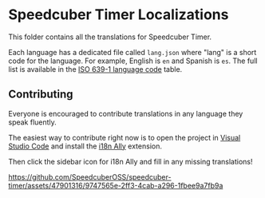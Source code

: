 <!--
 Copyright (c) 2023 Joseph Hale <me@jhale.dev>
 
 This Source Code Form is subject to the terms of the Mozilla Public
 License, v. 2.0. If a copy of the MPL was not distributed with this
 file, You can obtain one at http://mozilla.org/MPL/2.0/.
-->

# Speedcuber Timer Localizations

This folder contains all the translations for Speedcuber Timer.

Each language has a dedicated file called `lang.json` where "lang" is
a short code for the language. For example, English is `en` and Spanish
is `es`. The full list is available in the [ISO 639-1 language
code](https://iso639-3.sil.org/code_tables/639/data?title=&field_iso639_cd_st_mmbrshp_639_1_tid=255291&name_3=&field_iso639_element_scope_tid=All&field_iso639_language_type_tid=All&items_per_page=200)
table.

## Contributing
Everyone is encouraged to contribute translations in any language they
speak fluently.

The easiest way to contribute right now is to open the project in [Visual
Studio Code](https://code.visualstudio.com/) and install the [i18n
Ally](https://marketplace.visualstudio.com/items?itemName=Lokalise.i18n-ally)
extension.

Then click the sidebar icon for i18n Ally and fill in any missing
translations!

https://github.com/SpeedcuberOSS/speedcuber-timer/assets/47901316/9747565e-2ff3-4cab-a296-1fbee9a7fb9a


